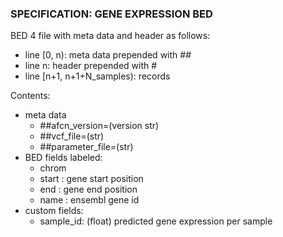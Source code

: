 ### SPECIFICATION: GENE EXPRESSION BED

BED 4 file with meta data and header as follows:

* line [0, n): meta data prepended with ##
* line n: header prepended with #
* line [n+1, n+1+N_samples): records

Contents:

* meta data
    - ##afcn_version=(version str)
    - ##vcf_file=(str)
    - ##parameter_file=(str)
* BED fields labeled: 
    - chrom
    - start : gene start position
    - end : gene end position
    - name : ensembl gene id
* custom fields:
    - sample_id: (float) predicted gene expression per sample
